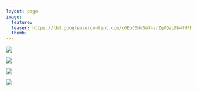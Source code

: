 ```yaml
---
layout: page
image:
  feature:
  teaser: https://lh3.googleusercontent.com/c6EoC0NvSm74srZgVQaLEb4lHFRveE3AHT_KOHZ2xQ4=w245-h163-no
  thumb:
---
```


[![](https://lh3.googleusercontent.com/vY0R_4CNzxASoXVk6mKvLs2JnWj4Xbdq6DmKJeJB4Nc=w800)](https://lh3.googleusercontent.com/vY0R_4CNzxASoXVk6mKvLs2JnWj4Xbdq6DmKJeJB4Nc=s0)

[![](https://lh3.googleusercontent.com/d2UKyfKriSsWybQuXuZ9IN1YlFausLoxrtmqafI1wQI=w800)](https://lh3.googleusercontent.com/d2UKyfKriSsWybQuXuZ9IN1YlFausLoxrtmqafI1wQI=s0)

[![](https://lh3.googleusercontent.com/eI5hSVN7ATmqisLNVJA1xAOPqnuNQmRll_hhZvYAawI=w800)](https://lh3.googleusercontent.com/eI5hSVN7ATmqisLNVJA1xAOPqnuNQmRll_hhZvYAawI=s0)

[![](https://lh3.googleusercontent.com/Vps7cVHREy6J6k2ennxRGNKvwVqji0nfbKjv3k0wCxs=w800)](https://lh3.googleusercontent.com/Vps7cVHREy6J6k2ennxRGNKvwVqji0nfbKjv3k0wCxs=s0)
